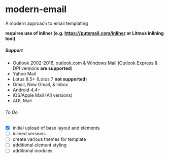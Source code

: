 # modern-email
A modern approach to email templating

**requires use of inliner (e.g. https://putsmail.com/inliner or Litmus inlining tool)**

##### Support
- Outlook 2002-2016, outlook.com & Windows Mail (Outlook Express & DPI versions **are supported**)
- Yahoo Mail
- Lotus 8.5+ (Lotus 7 **not supported**)
- Gmail, New Gmail, & Inbox
- Android 4.4+
- iOS/Apple Mail (All versions)
- AOL Mail

###### To Do
- [x] initial upload of base layout and elements
- [ ] inlined versions
- [ ] create various themes for template
- [ ] additional element styling
- [ ] additional modules
